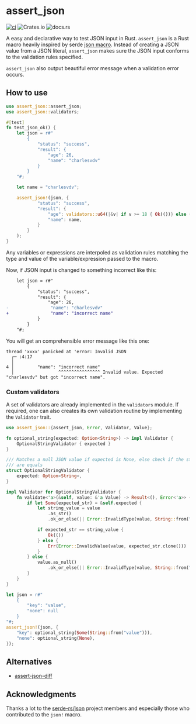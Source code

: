 # assert_json

[![ci](https://github.com/charlesvdv/assert_json/actions/workflows/ci.yml/badge.svg)](https://github.com/charlesvdv/assert_json/actions/workflows/ci.yml)
![Crates.io](https://img.shields.io/crates/v/assert_json)
![docs.rs](https://img.shields.io/docsrs/assert_json)

A easy and declarative way to test JSON input in Rust.
`assert_json` is a Rust macro heavily inspired by serde [json macro](https://docs.serde.rs/serde_json/macro.json.html).
Instead of creating a JSON value from a JSON literal, `assert_json` makes sure
the JSON input conforms to the validation rules specified.

`assert_json` also output beautiful error message when a validation error occurs.

## How to use

```rust
use assert_json::assert_json;
use assert_json::validators;

#[test]
fn test_json_ok() {
    let json = r#"
        {
            "status": "success",
            "result": {
                "age": 26,
                "name": "charlesvdv"
            }
        }
    "#;

    let name = "charlesvdv";

    assert_json!(json, {
            "status": "success",
            "result": {
                "age": validators::u64(|&v| if v >= 18 { Ok(())} else { Err(String::from("age should be greater or equal than 18")) }),
                "name": name,
            }
        }
    );
}
```

Any variables or expressions are interpoled as validation rules matching the type and value
of the variable/expression passed to the macro.

Now, if JSON input is changed to something incorrect like this:

```diff
    let json = r#"
        {
            "status": "success",
            "result": {
                "age": 26,
-                "name": "charlesvdv"
+                "name": "incorrect name"
            }
        }
    "#;
```

You will get an comprehensible error message like this one:

```
thread 'xxxx' panicked at 'error: Invalid JSON
  ┌─ :4:17
  │
4 │         "name": "incorrect name"
  │                 ^^^^^^^^^^^^^^^^ Invalid value. Expected "charlesvdv" but got "incorrect name".
```

### Custom validators

A set of validators are already implemented in the `validators` module.
If required, one can also creates its own validation routine by implementing the `Validator` trait.

```rust
use assert_json::{assert_json, Error, Validator, Value};

fn optional_string(expected: Option<String>) -> impl Validator {
    OptionalStringValidator { expected }
}

/// Matches a null JSON value if expected is None, else check if the strings
/// are equals
struct OptionalStringValidator {
    expected: Option<String>,
}

impl Validator for OptionalStringValidator {
    fn validate<'a>(&self, value: &'a Value) -> Result<(), Error<'a>> {
        if let Some(expected_str) = &self.expected {
            let string_value = value
                .as_str()
                .ok_or_else(|| Error::InvalidType(value, String::from("string")))?;

            if expected_str == string_value {
                Ok(())
            } else {
                Err(Error::InvalidValue(value, expected_str.clone()))
            }
        } else {
            value.as_null()
                .ok_or_else(|| Error::InvalidType(value, String::from("null")))
        }
    }
}

let json = r#"
    {
        "key": "value",
        "none": null
    }
"#;
assert_json!(json, {
    "key": optional_string(Some(String::from("value"))),
    "none": optional_string(None),
});
```

## Alternatives

- [assert-json-diff](https://github.com/davidpdrsn/assert-json-diff)


## Acknowledgments

Thanks a lot to the [serde-rs/json](https://github.com/serde-rs/json) project members
and especially those who contributed to the `json!` macro.